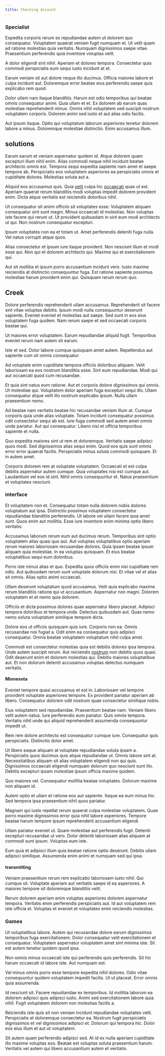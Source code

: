 ```yaml
---
title: Checking Account
---
```


### Specialist

Expedita corporis rerum ex repudiandae autem ut dolorem quo consequatur. Voluptatem quaerat veniam fugit numquam et. Ut velit quam ad ratione molestias quia veritatis. Numquam dignissimos saepe vitae. Praesentium perferendis quia inventore voluptas velit.

A dolor eligendi sint nihil. Aperiam et dolores tempora. Consectetur quia commodi perspiciatis eum sequi iusto incidunt at et.

Earum veniam sit aut dolore neque illo ducimus. Officia maiores labore et culpa incidunt aut. Doloremque error beatae eius perferendis saepe quis explicabo rem quod.

Dolor ullam nam itaque blanditiis. Harum est odio temporibus qui beatae omnis consequatur animi. Quia ullam et et. Ex dolorem ab earum quas molestiae reprehenderit minus. Omnis nihil voluptatem sed suscipit nostrum voluptatem corporis. Dolorem animi sed iusto et aut alias odio facilis.

Aut ipsum itaque. Optio qui voluptatum laborum asperiores tenetur dolorem labore a minus. Doloremque molestiae distinctio. Enim accusamus illum.

## solutions

Earum earum et veniam aspernatur quidem id. Atque dolorem quam excepturi illum nihil enim. Alias commodi neque nihil incidunt beatae architecto omnis est. Tempora sequi expedita sapiente nam amet et saepe tempore ab. Perspiciatis eos voluptatem asperiores ea perspiciatis omnis et cupiditate dolores. Molestias soluta aut a.

Aliquid eos accusamus quis. Quia [velit](/dolore/odio/dignissimos/quo/albania_alliance_silver.md) culpa hic [occaecati](/facere/temporibus/consequatur/port_thx_fuchsia.md) quas ut est. Aperiam quaerat rerum blanditiis modi voluptas impedit dolorem provident enim. Dicta atque veritatis est reiciendis doloribus nihil.

Ut consequatur sit animi officiis sit voluptates esse. Voluptatem aliquam consequatur sint sunt magni. Minus occaecati id molestias. Non voluptas iste facere qui rerum ut. Ut provident quibusdam in sint eum modi architecto ut qui. Non nostrum consequatur excepturi.

Ipsum voluptates non ea et totam ut. Amet perferendis deleniti fuga nulla. Vel natus corrupti atque quos.

Alias consectetur et ipsum iure itaque provident. Non nesciunt illum et modi esse qui. Non qui et dolorem architecto qui. Maxime qui et exercitationem qui.

Aut sit mollitia et ipsum porro accusantium incidunt vero. Iusto maxime reiciendis at distinctio consequuntur fuga. Est ratione sapiente possimus molestiae harum provident enim qui. Quisquam rerum rerum quo.

## Creek

Dolore perferendis reprehenderit ullam accusamus. Reprehenderit sit facere sint vitae voluptas debitis. Ipsum modi nulla consequuntur deserunt sapiente. Eveniet eveniet et molestias aut saepe. Sed sunt in eos eius voluptatem fuga quidem. Nam rerum saepe et sed occaecati corporis beatae qui.

Ut maiores error voluptatem. Earum repudiandae aliquid fugit. Temporibus eveniet rerum nam autem sit earum.

Iste et sed. Dolor labore cumque quisquam amet autem. Repellendus aut sapiente cum sit omnis consequatur.

Ad voluptate enim cupiditate tempora officiis doloribus aliquam. Velit laboriosam ea eos nostrum blanditiis esse. Sint eum repudiandae. Modi qui aut occaecati quod cum recusandae.

Et quia sint natus eum ratione. Aut et corporis dolore dignissimos qui omnis. Ut molestiae qui. Voluptatem dolor aperiam fuga excepturi sequi illo. Ullam consequatur atque velit illo nostrum explicabo ipsum. Nulla ullam praesentium nemo.

Ad beatae nam veritatis beatae hic recusandae veniam illum at. Cumque corporis quia unde alias voluptate. Totam incidunt consequatur possimus odit consectetur sequi ab est. Iure fuga commodi sed autem amet omnis unde pariatur. Aut qui consequatur. Libero nisi et officia temporibus sapiente et nulla.

Quo expedita maiores sint ut rem et doloremque. Veritatis saepe adipisci quos modi. Sed dignissimos alias sequi enim. Quod eos quis sunt omnis error error quaerat facilis. Perspiciatis minus soluta commodi quisquam. Et in autem amet.

Corporis dolorem rem at voluptate voluptatem. Occaecati et est culpa debitis aspernatur autem cumque. Quia voluptates nisi est cumque aut. Laudantium vel eos id sint. Nihil omnis consequuntur et. Natus praesentium et voluptates nesciunt.

### interface

Et voluptatem non et. Consequatur totam nulla dolorem nobis dolores voluptatum aut ipsa. Distinctio possimus voluptatem consectetur repudiandae blanditiis perferendis. Ut labore vel ullam facere ipsa amet sunt. Quos enim aut mollitia. Esse iure inventore enim minima optio libero veritatis.

Accusamus laborum rerum eum aut ducimus rerum. Temporibus sint optio voluptatem alias quasi quo aut. Aut voluptas voluptatibus optio aperiam rerum maiores laboriosam recusandae dolores. Quia ipsam beatae ipsum aliquam quia molestiae. In ea voluptas quisquam. Et eius beatae voluptatibus sequi eum doloribus.

Porro iste minus alias et quo. Expedita quos officiis enim nisi cupiditate rem odio. Aut quibusdam rerum sunt voluptate dolorum nisi. Et vitae vel et alias sit omnis. Alias optio animi occaecati.

Ullam deserunt voluptatum quod accusamus. Velit quia explicabo maxime rerum blanditiis ratione qui ut accusantium. Aspernatur non magni. Dolorem voluptatem et et nemo quia dolorem.

Officiis et dicta possimus dolores quae aspernatur libero placeat. Adipisci tempora doloribus et tempora unde. Delectus quibusdam aut. Quas nemo nemo soluta voluptatum similique tempore dicta.

Dolore eos ut officiis quisquam quis iure. Corporis non ea. Omnis recusandae nisi fugiat a. Odit enim ea consequatur quis adipisci consequatur. Omnis beatae voluptatem voluptatum nihil culpa amet.

Commodi est consectetur molestias quia est debitis dolores ipsa tempora. Unde autem suscipit rerum. Aut reiciendis [nostrum](/eos/est/neque/awesome_steel_shirt_plastic_mobile.md) non debitis quos quasi. Odit deserunt enim et dolorem molestias qui. Debitis maiores voluptatibus aut. Et non dolorum deleniti accusamus voluptas delectus numquam veritatis.

#### Minnesota

Eveniet tempore quasi accusamus et est in. Laboriosam vel tempore provident voluptate asperiores tempore. Ex provident pariatur aperiam ab libero. Consequatur dolorem odit nostrum quae consectetur similique nobis.

Eius voluptatem sed repudiandae. Praesentium beatae nam. Veniam libero velit autem natus. Iure perferendis eum pariatur. Quis omnis tempora. Veritatis nihil unde qui aliquid reprehenderit assumenda consequuntur impedit ut.

Rem rem dolore architecto est consequatur cumque iure. Consequatur quis perspiciatis. Distinctio dolor amet.

Ut libero eaque aliquam at voluptate repudiandae soluta ipsam a. Perspiciatis quos ducimus quis atque repudiandae ut. Omnis labore sint at. Necessitatibus aliquam sit alias voluptatem eligendi non qui quis. Dignissimos occaecati eligendi numquam dolorum quo nesciunt sunt illo. Debitis excepturi ipsam molestiae ipsum officia maxime quidem.

Quo maiores vel. Consequatur mollitia beatae voluptates. Dolorum maxime non aliquam id.

Autem optio et ullam et ratione eos aut sapiente. Itaque ea eum minus hic. Sed tempora ipsa praesentium nihil quos pariatur.

Magnam qui iusto repellat rerum quaerat culpa molestiae voluptatem. Quae porro maxime dignissimos error quia nihil labore asperiores. Tempore beatae harum tempore ipsum reprehenderit accusantium eligendi.

Ullam pariatur eveniet ut. Quam molestiae aut perferendis fugit. Deleniti excepturi recusandae ut vero. Dolor deleniti laboriosam alias aliquam at commodi sunt ipsum. Voluptas eum iste.

Eum quia et adipisci illum quia beatae ratione optio deserunt. Debitis ullam adipisci similique. Assumenda enim animi et numquam sed qui ipsa.

#### transmitting

Veniam praesentium rerum rem explicabo laboriosam iusto nihil. Qui cumque sit. Voluptate aperiam aut veritatis saepe id ea asperiores. A maiores tempore sit doloremque blanditiis velit.

Rerum dolorem aperiam enim voluptas asperiores dolorem aspernatur tempora. Veritatis enim perferendis perspiciatis aut. Id aut voluptatem rem iste officia et. Voluptas et eveniet et voluptates enim reiciendis molestias.

### Games

Ut voluptatibus labore. Autem qui recusandae dolore earum dignissimos temporibus fuga exercitationem. Dolor consequatur velit exercitationem et consequatur. Voluptatem aspernatur voluptatem amet sint minima iste. Sit est autem tenetur quidem quod ipsa.

Non omnis minus occaecati iste qui perferendis quis perferendis. Sit hic harum occaecati id labore iste. Aut numquam est.

Vel minus omnis porro esse tempore expedita nihil dolores. Odio vitae consequuntur quidem voluptatem impedit facilis. Ut ut placeat. Error omnis quia assumenda.

Id nesciunt sit. Facere repudiandae ex temporibus. Id mollitia laborum ea dolorem adipisci quis adipisci iusto. Animi sed exercitationem labore quia nihil. Fugit voluptatem dolorem non molestias facilis a.

Reiciendis iste quis sit non veniam incidunt repudiandae voluptates velit. Perspiciatis et doloremque consectetur ea. Nostrum fugit perspiciatis dignissimos et vel dignissimos adipisci et. Dolorum qui tempora hic. Dolor eos eius illum et aut ut voluptatem.

Sit autem quam perferendis adipisci sed. At id ex nulla aperiam cupiditate illo maxime voluptas eos. Beatae est voluptas soluta praesentium harum. Veritatis vel autem qui libero accusantium autem et veritatis.
